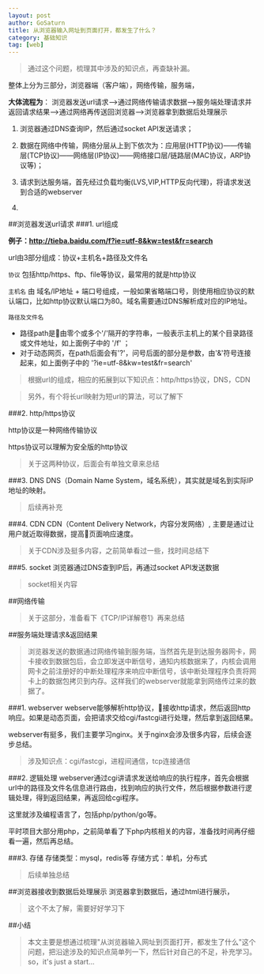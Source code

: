 ```yaml
---
layout: post
author: GoSaturn
title: 从浏览器输入网址到页面打开，都发生了什么？
category: 基础知识
tag: [web]
---
```


>通过这个问题，梳理其中涉及的知识点，再查缺补漏。

整体上分为三部分，浏览器端（客户端），网络传输，服务端，


**大体流程为**：
浏览器发送url请求——>通过网络传输请求数据——>服务端处理请求并返回请求结果——>通过网络再传送回浏览器——>浏览器拿到数据后处理展示

1. 浏览器通过DNS查询IP，然后通过socket API发送请求；

2. 数据在网络中传输，网络分层从上到下依次为：应用层(HTTP协议)——传输层(TCP协议)——网络层(IP协议)——网络接口层/链路层(MAC协议，ARP协议等)；

3. 请求到达服务端，首先经过负载均衡(LVS,VIP,HTTP反向代理)，将请求发送到合适的webserver

4. 

##浏览器发送url请求
###1. url组成


**例子：http://tieba.baidu.com/f?ie=utf-8&kw=test&fr=search**

url由3部分组成：协议+主机名+路径及文件名

`协议` 包括http/https、ftp、file等协议，最常用的就是http协议

`主机名`  由 域名/IP地址 + 端口号组成，一般如果省略端口号，则使用相应协议的默认端口，比如http协议默认端口为80。域名需要通过DNS解析成对应的IP地址。

`路径及文件名` 

 - 路径path是由零个或多个'/'隔开的字符串，一般表示主机上的某个目录路径或文件地址，如上面例子中的 '/f' ；
 - 对于动态网页，在path后面会有'?'，问号后面的部分是参数，由'&'符号连接起来，如上面例子中的 '?ie=utf-8&kw=test&fr=search'

>根据url的组成，相应的拓展到以下知识点：http/https协议，DNS，CDN

>另外，有个将长url映射为短url的算法，可以了解下

###2. http/https协议

http协议是一种网络传输协议

https协议可以理解为安全版的http协议

>关于这两种协议，后面会有单独文章来总结

###3. DNS
DNS（Domain Name System，域名系统），其实就是域名到实际IP地址的映射。
>后续再补充

###4. CDN
CDN（Content Delivery Network，内容分发网络）, 主要是通过让用户就近取得数据，提高页面响应速度。
>关于CDN涉及挺多内容，之前简单看过一些，找时间总结下

###5. socket
浏览器通过DNS查到IP后，再通过socket API发送数据
>socket相关内容

##网络传输
>关于这部分，准备看下《TCP/IP详解卷1》再来总结

##服务端处理请求&返回结果
>浏览器发送的数据通过网络传输到服务端，当然首先是到达服务器网卡，网卡接收到数据包后，会立即发送中断信号，通知内核数据来了，内核会调用网卡之前注册好的中断处理程序来响应中断信号，该中断处理程序负责将网卡上的数据包拷贝到内存。这样我们的webserver就能拿到网络传过来的数据了。

###1. webserver
webserve能够解析http协议，接收http请求，然后返回http响应。如果是动态页面，会把请求交给cgi/fastcgi进行处理，然后拿到返回结果。

webserver有挺多，我们主要学习nginx。关于nginx会涉及很多内容，后续会逐步总结。
>涉及知识点：cgi/fastcgi，进程间通信，tcp连接通信

###2. 逻辑处理
webserver通过cgi讲请求发送给响应的执行程序，首先会根据url中的路径及文件名信息进行路由，找到响应的执行文件，然后根据参数进行逻辑处理，得到返回结果，再返回给cgi程序。

这里就涉及编程语言了，包括php/python/go等。

平时项目大部分用php，之前简单看了下php内核相关的内容，准备找时间再仔细看一遍，然后再总结。

###3. 存储
存储类型：mysql，redis等
存储方式：单机，分布式
>后续单独总结

##浏览器接收到数据后处理展示
浏览器拿到数据后，通过html进行展示，
>这个不太了解，需要好好学习下

##小结
>本文主要是想通过梳理"从浏览器输入网址到页面打开，都发生了什么"这个问题，把沿途涉及的知识点简单列一下，然后针对自己的不足，补充学习。
> so，it's just a start...
